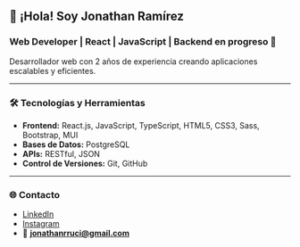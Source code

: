 ## 👋 ¡Hola! Soy Jonathan Ramírez  
### Web Developer | React | JavaScript | Backend en progreso 🚀

Desarrollador web con 2 años de experiencia creando aplicaciones escalables y eficientes. 

---

### 🛠 Tecnologías y Herramientas

- **Frontend:** React.js, JavaScript, TypeScript, HTML5, CSS3, Sass, Bootstrap, MUI  
- **Bases de Datos:** PostgreSQL  
- **APIs:** RESTful, JSON  
- **Control de Versiones:** Git, GitHub  


---

### 🌐 Contacto

- [LinkedIn](https://www.linkedin.com/in/jonathan-ramirez-r)  
- [Instagram](https://www.instagram.com/wenas_nochesj/)  
- 📧 **jonathanrruci@gmail.com**
